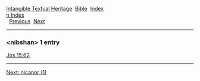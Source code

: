 [Intangible Textual Heritage](../../index)  [Bible](../index) 
[Index](index)   
[n Index](_n_)  
  [Previous](c07838)  [Next](c07840) 

------------------------------------------------------------------------

### &lt;nibshan&gt; 1 entry

[Jos 15:62](../kjv/jos015.htm#062)  

------------------------------------------------------------------------

[Next: nicanor (1)](c07840)
